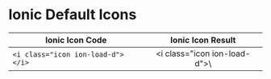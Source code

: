 # Ionic Default Icons


| Ionic Icon Code                   |Ionic Icon Result                |
| ----------------------------------|:-------------------------------:|
| `<i class="icon ion-load-d"></i>` | \<i class="icon ion-load-d"></i>\ |
 
